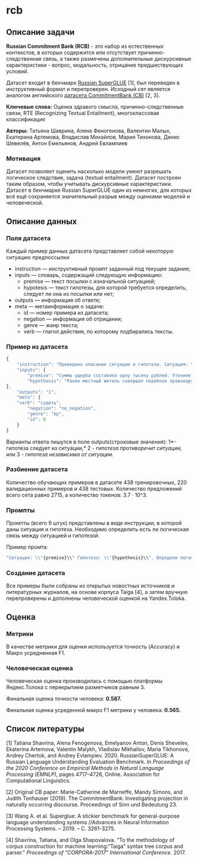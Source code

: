 # rcb

## Описание задачи

**Russian Commitment Bank (RCB)** - это набор из естественных контекстов, в которых содержится или отсутствует причинно-следственная связь, а также размечены дополнительные дискурсивные характеристики - вопрос, модальность, отрицание предшествующих условий.

Датасет входит в бенчмарк [Russian SuperGLUE](https://russiansuperglue.com/tasks/task_info/RCB) [1], был переведен в инструктивный формат и перепроверен. Исходный сет является аналогом английского [датасета CommitmentBank (CB)](https://github.com/mcdm/CommitmentBank) [2, 3].

**Ключевые слова:** Оценка здравого смысла, причинно-следственные связи, RTE (Recognizing Textual Entailment),  многоклассовая классификация

**Авторы:** Татьяна Шаврина, Алена Феногенова, Валентин Малых, Екатерина Артемова, Владислав Михайлов, Мария Тихонова, Денис Шевелёв, Антон Емельянов, Андрей Евлампиев

### Мотивация

Датасет позволяет оценить насколько модели умеют разрешать логическое следствие, задача (textual entailment). Датасет построен таким образом, чтобы учитывать дискурсивные характеристики. Датасет в бенчмарке Russian SuperGLUE один из немногих, для которых всё ещё сохраняется значительный разрыв между оценками моделей и человеческой.

## Описание данных

### Поля датасета

Каждый пример данных датасета представляет собой некоторую ситуацию предпоссылки

- instruction — инструктивный промпт заданный под текущее задание;
- inputs — словарь, содержащий следующую информацию:
    - premise — текст посылки c изначальной ситуацией;
    - hypotesis — текст гипотезы, для которой требуется определить, следует ли она из посылки или нет;
- outputs — информация об ответе;
- meta — метаинформация о задаче:
    - id — номер примера из датасета;
    - negation — информация об отрицании;
    - genre — жанр текста;
    - verb — глагол действия, по которому подбирались тексты.

### Пример из датасета

```jsx
{
    "instruction": "Приведено описание ситуации и гипотеза. Ситуация: \\"{premise}\\" Гипотеза: \\"{hypothesis}\\". Определи отношение гипотезы к ситуации, выбери один из трех вариантов: 1 - гипотеза следует из ситуации, 2 - гипотеза противоречит ситуации, 3 - гипотеза независима от ситуации. В ответ напиши только цифру 1, 2 или 3, больше ничего не добавляй.",
    "inputs": {
		"premise": "Сумма ущерба составила одну тысячу рублей. Уточняется, что на место происшествия выехала следственная группа, которая установила личность злоумышленника. Им оказался местный житель, ранее судимый за подобное правонарушение.",
		"hypothesis": "Ранее местный житель совершал подобное правонарушение."
},
    "outputs": "1",
    "meta": {
	"verb": "судить",
        "negation": "no_negation",
        "genre": "kp",
        "id": 0
    }
}
```

Варианты ответа пишутся в поле outputs(строковые значения): 1*- гипотеза следует из ситуации,*  2 - *гипотеза противоречит ситуации,* или 3 - *гипотеза независима от ситуации.*

### Разбиение датасета

Количество обучающих примеров в датаcете 438 тренировочных, 220 валидационных примеров и 438 тестовых.  Количество предложений всего сета равно 2715, а количество токенов: 3.7 · 10^3.

### Промпты

Промпты (всего 9 штук) представлены в виде инструкции, в которой даны ситуация и гипотеза. Необходимо определить есть ли логическая связь между ситуацией и гипотезой.

Пример промта:

```jsx
"Ситуация: \\"{premise}\\" Гипотеза: \\"{hypothesis}\\". Определи логическое отношение гипотезы к ситуации, возможен один из трех вариантов: 1 - гипотеза следует из ситуации, 2 - гипотеза противоречит ситуации, 3 - гипотеза независима от ситуации. В ответ напиши только цифру 1, 2 или 3, больше ничего не добавляй."
```

### Создание датасета

Все примеры были собраны из открытых новостных источников и литературных журналов, на основе корпуса Taiga [4], а затем вручную перепроверены и дополнены человеческой оценкой на Yandex.Toloka.

## Оценка

### Метрики

В качестве метрики для оценки используется точность (Accuracy) и Макро усредненная F1.

### Человеческая оценка

Человеческая оценка производилась с помощью платформы Яндекс.Толока с перекрытием разметчиков равным 3.

Финальная оценка точности человека: **0.587.**

Финальная оценка усреденной макро F1 метрики у человека: **0.565.**

## Список литературы

[1] Tatiana Shavrina, Alena Fenogenova, Emelyanov Anton, Denis Shevelev, Ekaterina Artemova, Valentin Malykh, Vladislav Mikhailov, Maria Tikhonova, Andrey Chertok, and Andrey Evlampiev. 2020. RussianSuperGLUE: A Russian Language Understanding Evaluation Benchmark. In *Proceedings of the 2020 Conference on Empirical Methods in Natural Language Processing (EMNLP)*, pages 4717–4726, Online. Association for Computational Linguistics.

[2] Original CB paper: Marie-Catherine de Marneffe, Mandy Simons, and Judith Tonhauser (2019). The CommitmentBank: Investigating projection in naturally occurring discourse. Proceedings of Sinn und Bedeutung 23.

[3] Wang A. et al. Superglue: A stickier benchmark for general-purpose language understanding systems //Advances in Neural Information Processing Systems. – 2019. – С. 3261-3275.

[4] Shavrina, Tatiana, and Olga Shapovalova. "To the methodology of corpus construction for machine learning:“Taiga” syntax tree corpus and parser." *Proceedings of “CORPORA-2017” International Conference.* 2017.